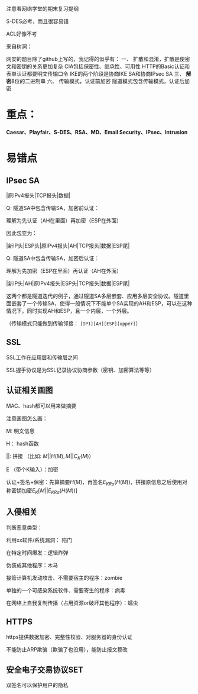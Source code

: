 注意看网络学堂的期末复习提纲



S-DES必考，而且很容易错

ACL好像不考



来自树洞：

网安的题目除了github上写的，我记得的似乎有：
一、
扩散和混淆，扩散是使密文和密钥的关系更加复杂
CIA包括保密性、继承性、可用性
HTTP的Basic认证和表单认证都要明文传输口令
IKE的两个阶段是协商IKE SA和协商IPsec SA
三、
**解密**8位的二进制串
六、
传输模式，认证前加密
隧道模式包含传输模式，认证后加密



# 重点：

**Caesar、Playfair、S-DES、RSA、MD、Email Security、IPsec、Intrusion**



# 易错点

## IPsec SA

|原IPv4报头|TCP报头|数据|

Q: 隧道SA中包含传输SA，加密前认证：

理解为先认证（AH在里面）再加密（ESP在外面）

因此包变为：

|新IP头|ESP头|原IPv4报头|AH|TCP报头|数据|ESP尾|



Q: 隧道SA中包含传输SA，加密后认证：

理解为先加密（ESP在里面）再认证（AH在外面）

|新IP头|AH|原IPv4报头|ESP头|TCP报头|数据|ESP尾|



这两个都是隧道迭代的例子，通过隧道SA多层嵌套、应用多层安全协议。隧道里面嵌套了一个传输SA，使得一般情况下不能单个SA实现的AH和ESP，可以在这种情况下，同时实现AH和ESP，且一个内层，一个外层。

（传输模式只能做到传输邻接： `[IP1][AH][ESP][upper]`）



## SSL

SSL工作在应用层和传输层之间

SSL握手协议是为SSL记录协议协商参数（密钥、加密算法等等）



## 认证相关画图

MAC、hash都可以用来做摘要



注意画图怎么画：

M: 明文信息

H： hash函数

||: 拼接 （比如: $M || H(M),  M || C_K(M)$）

E （带个K输入）：加密



认证+签名+保密：先算摘要$H(M)$，再签名$E_{KRa}(H(M))$，拼接原信息之后使用对称密钥加密$E_K[M||E_{KRa}(H(M))]$



## 入侵相关

判断恶意类型：

利用xx软件/系统漏洞： 陷门

在特定时间爆发：逻辑炸弹

伪装成其他程序：木马

接管计算机发动攻击、不需要宿主的程序：zombie

单独的一个可感染系统软件、需要寄生的程序：病毒

在网络上自我复制传播（占用资源or破坏其他程序）：蠕虫



## HTTPS

https提供数据加密、完整性校验、对服务器的身份认证

不能防止ARP欺骗（欺骗了也没用），能防止报文篡改



## 安全电子交易协议SET

双签名可以保护用户的隐私
